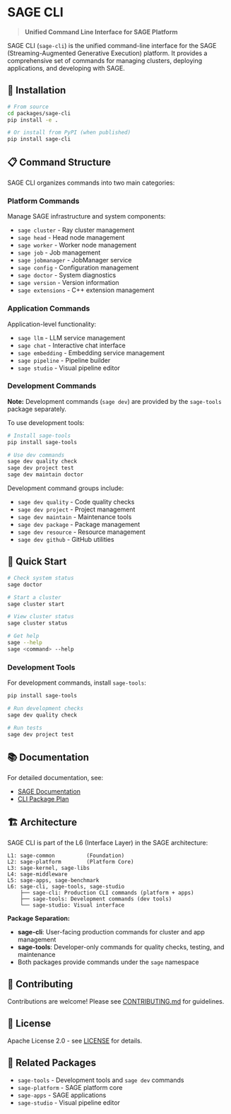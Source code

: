 # SAGE CLI

> **Unified Command Line Interface for SAGE Platform**

SAGE CLI (`sage-cli`) is the unified command-line interface for the SAGE (Streaming-Augmented
Generative Execution) platform. It provides a comprehensive set of commands for managing clusters,
deploying applications, and developing with SAGE.

## 🚀 Installation

```bash
# From source
cd packages/sage-cli
pip install -e .

# Or install from PyPI (when published)
pip install sage-cli
```

## 📋 Command Structure

SAGE CLI organizes commands into two main categories:

### Platform Commands

Manage SAGE infrastructure and system components:

- `sage cluster` - Ray cluster management
- `sage head` - Head node management
- `sage worker` - Worker node management
- `sage job` - Job management
- `sage jobmanager` - JobManager service
- `sage config` - Configuration management
- `sage doctor` - System diagnostics
- `sage version` - Version information
- `sage extensions` - C++ extension management

### Application Commands

Application-level functionality:

- `sage llm` - LLM service management
- `sage chat` - Interactive chat interface
- `sage embedding` - Embedding service management
- `sage pipeline` - Pipeline builder
- `sage studio` - Visual pipeline editor

### Development Commands

**Note:** Development commands (`sage dev`) are provided by the `sage-tools` package separately.

To use development tools:

```bash
# Install sage-tools
pip install sage-tools

# Use dev commands
sage dev quality check
sage dev project test
sage dev maintain doctor
```

Development command groups include:

- `sage dev quality` - Code quality checks
- `sage dev project` - Project management
- `sage dev maintain` - Maintenance tools
- `sage dev package` - Package management
- `sage dev resource` - Resource management
- `sage dev github` - GitHub utilities

## 🔧 Quick Start

```bash
# Check system status
sage doctor

# Start a cluster
sage cluster start

# View cluster status
sage cluster status

# Get help
sage --help
sage <command> --help
```

### Development Tools

For development commands, install `sage-tools`:

```bash
pip install sage-tools

# Run development checks
sage dev quality check

# Run tests
sage dev project test
```

## 📚 Documentation

For detailed documentation, see:

- [SAGE Documentation](https://intellistream.github.io/SAGE)
- [CLI Package Plan](../../docs/dev-notes/architecture/SAGE_CLI_PACKAGE_PLAN.md)

## 🏗️ Architecture

SAGE CLI is part of the L6 (Interface Layer) in the SAGE architecture:

```
L1: sage-common          (Foundation)
L2: sage-platform        (Platform Core)
L3: sage-kernel, sage-libs
L4: sage-middleware
L5: sage-apps, sage-benchmark
L6: sage-cli, sage-tools, sage-studio
    ├── sage-cli: Production CLI commands (platform + apps)
    ├── sage-tools: Development commands (dev tools)
    └── sage-studio: Visual interface
```

**Package Separation:**

- **sage-cli**: User-facing production commands for cluster and app management
- **sage-tools**: Developer-only commands for quality checks, testing, and maintenance
- Both packages provide commands under the `sage` namespace

## 🤝 Contributing

Contributions are welcome! Please see [CONTRIBUTING.md](../../CONTRIBUTING.md) for guidelines.

## 📄 License

Apache License 2.0 - see [LICENSE](../../LICENSE) for details.

## 🔗 Related Packages

- `sage-tools` - Development tools and `sage dev` commands
- `sage-platform` - SAGE platform core
- `sage-apps` - SAGE applications
- `sage-studio` - Visual pipeline editor
